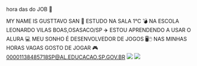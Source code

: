  hora das do JOB 🤕

MY NAME IS GUSTTAVO SAN 👼
ESTUDO NA SALA 1°C 💣
NA ESCOLA LEONARDO VILAS BOAS,OSASACO/SP ✈️
ESTOU APRENDENDO A USAR O ALURA 💻
MEU SONHO É DESENVOLVEDOR DE JOGOS 🖥️🖱️
NAS MINHAS HORAS VAGAS GOSTO DE JOGAR 🎮
00001138485718SP@AL.EDUCACAO.SP.GOV.BR
![](https://media1.tenor.com/m/JTHhHWfgXCMAAAAd/ocastrin.gif)
![](https://media1.tenor.com/m/-xatoYg8D-UAAAAC/caramelldansen-seu-madruga.gif)
